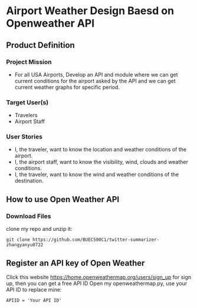 # Airport Weather Design Baesd on Openweather API

## Product Definition

### Project Mission
- For all USA Airports, Develop an API and module where we can get current conditions for the airport asked by the API and we can get current weather graphs for specific period.

### Target User(s)
- Travelers
- Airport Staff

### User Stories
- I, the traveler, want to know the location and weather conditions of the airport.
- I, the airport staff, want to know the visibility, wind, clouds and weather conditions.
- I, the traveler, want to know the wind and weather conditions of the destination.

## How to use Open Weather API
### Download Files    
clone my repo and unzip it:   
```
git clone https://github.com/BUEC500C1/twitter-summarizer-zhangyanyu0722
```

## Register an API key of Open Weather     
Click this website https://home.openweathermap.org/users/sign_up for sign up, then you can get a free API ID
Open my openweathermap.py, use your API ID to replace mine:    
```
APIID = 'Your API ID'
```





